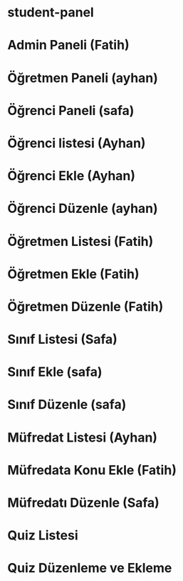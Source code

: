 # student-panel

# Admin Paneli (Fatih)
# Öğretmen  Paneli (ayhan)
# Öğrenci Paneli (safa)

# Öğrenci listesi (Ayhan)
# Öğrenci Ekle (Ayhan)
# Öğrenci Düzenle (ayhan)

# Öğretmen Listesi (Fatih)
# Öğretmen Ekle (Fatih)
# Öğretmen Düzenle (Fatih)

# Sınıf Listesi (Safa)
# Sınıf Ekle (safa)
# Sınıf Düzenle (safa)

# Müfredat Listesi (Ayhan)
# Müfredata Konu Ekle (Fatih)
# Müfredatı Düzenle (Safa)

# Quiz Listesi 
# Quiz Düzenleme ve Ekleme